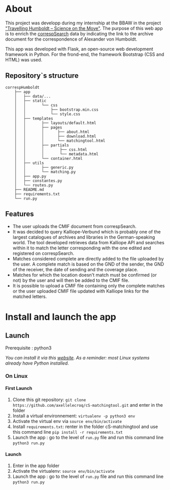 
# About
This project was developp during my internship at the BBAW in the project ["Travelling Humboldt – Science on the Move"](https://edition-humboldt.de/). 
The purpose of this web app is to enrich the [correspSearch](https://correspsearch.net/) data by indicating the link to the archive document for the correspondence of Alexander von Humboldt.

This app was developed with Flask, an open-source web development framework in Python. For the frond-end, the framework Bootstrap (CSS and HTML) was used.

## Repository`s structure
```
correspHumboldt
    ├── app
    │   ├── data/...
    │   ├── static
    │   │       └── css
    │   │           ├── bootstrap.min.css
    │   │           └── style.css
    │   ├── templates
    │   │       ├── layouts/default.html
    │   │       ├── pages
    │   │       │      ├── about.html
    │   │       │      ├── download.html
    │   │       │      └── matchingtool.html
    │   │       ├── partials
    │   │       │       ├── css.html
    │   │       │       └── metadata.html
    │   │       └── container.html
    │   ├── utils
    │   │       ├── generic.py
    │   │       └── matching.py
    │   ├── app.py
    │   ├── constantes.py
    │   └── routes.py
    ├── README.md
    ├── requirements.txt
    └── run.py
```
## Features
- The user uploads the CMIF document from correspSearch. 
- It was decided to query Kalliope-Verbund which is probably one of the largest catalogues of archives and libraries in the German-speaking world. The tool developed retrieves data from Kalliope API and searches within it to match the letter corresponding with the one edited and registered on correspSearch.
- Matches considered complete are directly added to the file uploaded by the user. A complete match is based on the GND of the sender, the GND of the receiver, the date of sending and the coverage place.
- Matches for which the location doesn't match must be confirmed (or not) by the user and will then be added to the CMIF file.
- It is possible to upload a CMIF file containing only the complete matches or the user uploaded CMIF file updated with Kalliope links for the matched letters.

# Install and launch the app
## Launch
Prerequisite : python3

_You can install it via this [website](https://www.python.org/downloads/). As a reminder: most Linux systems already have Python installed._ 

### On Linux
#### First Launch
1. Clone this git repository: `git clone https://github.com/axellelecroq/cS-matchingtool.git` and enter in the folder
2. Install a virtual environnement: `virtualenv -p python3 env`
3. Activate the virtual env via `source env/bin/activate`
4. Install `requirements.txt`: renter in the folder cS-matchingtool and use this command line `pip install -r requirements.txt`
5. Launch the app : go to the level of `run.py` file and run this command line `python3 run.py`
#### Launch
1. Enter in the app folder
2. Activate the virtualenv: `source env/bin/activate`
3. Launch the app : go to the level of `run.py` file and run this command line `python3 run.py`
